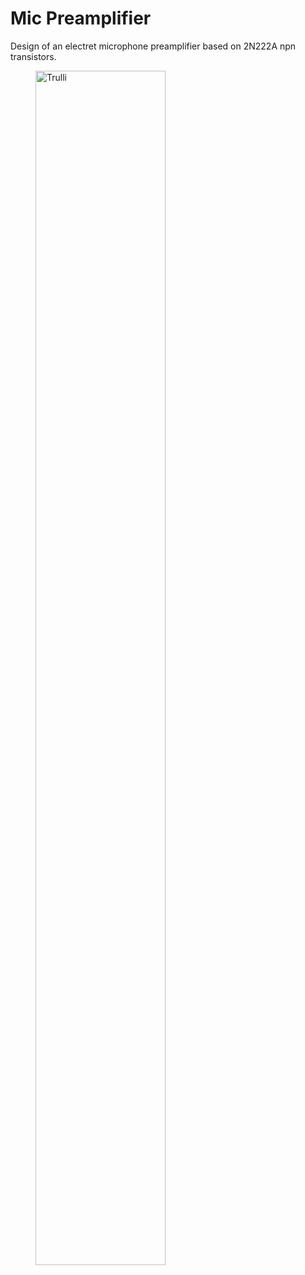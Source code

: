 # Mic Preamplifier
Design of an electret microphone preamplifier based on 2N222A npn transistors.
<figure><img src="https://i.imgur.com/6qLxLvL.jpg" alt="Trulli" style="width:70%"></figure>
